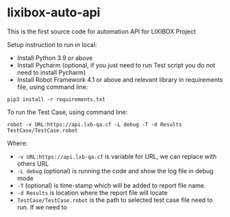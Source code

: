 # lixibox-auto-api

This is the first source code for automation API for LIXIBOX Project

Setup instruction to run in local:

- Install Python 3.9 or above
- Install Pycharm (optional, if you just need to run Test script you do not need to install Pycharm)
- Install Robot Framework 4.1 or above and relevant library in requirements file, using command line:

```
pip3 install -r requirements.txt
```

To run the Test Case, using command line:

```
robot -v URL:https://api.lxb-qa.cf -L debug -T -d Results TestCase/TestCase.robot
```
Where:
- `-v URL:https://api.lxb-qa.cf` is variable for URL, we can replace with others URL 
- `-L debug` (optional) is running the code and show the log file in debug mode
- `-T` (optional) is time-stamp which will be added to report file name.
- `-d Results` is location where the report file will locate
- `TestCase/TestCase.robot` is the path to selected test case file need to run. If we need to 

